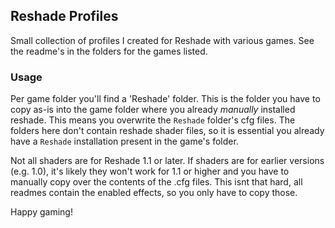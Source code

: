## Reshade Profiles
Small collection of profiles I created for Reshade with various games. See the readme's in the folders for 
the games listed. 

### Usage
Per game folder you'll find a 'Reshade' folder. This is the folder you have to copy as-is into the game folder
where you already *manually* installed reshade. This means you overwrite the `Reshade` folder's cfg files. The 
folders here don't contain reshade shader files, so it is essential you already have a `Reshade` installation
present in the game's folder. 

Not all shaders are for Reshade 1.1 or later. If shaders are for earlier versions (e.g. 1.0), it's likely 
they won't work for 1.1 or higher and you have to manually copy over the contents of the .cfg files. This
isnt that hard, all readmes contain the enabled effects, so you only have to copy those. 

Happy gaming! 

 

